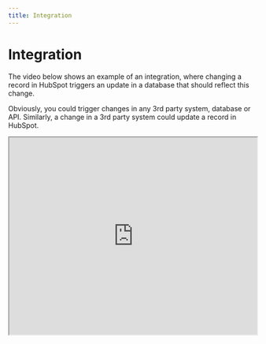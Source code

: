 ```yaml
---
title: Integration
---
```


# Integration

The video below shows an example of an integration, where changing a record in HubSpot
triggers an update in a database that should reflect this change.

Obviously, you could trigger changes in any 3rd party system, database or API. 
Similarly, a change in a 3rd party system could update a record in HubSpot.

<iframe 
  src="https://vimeo.com/video/1076617169" 
  width="100%" 
  height="400" 
  allow="autoplay; fullscreen; picture-in-picture" 
  allowfullscreen>
</iframe>

